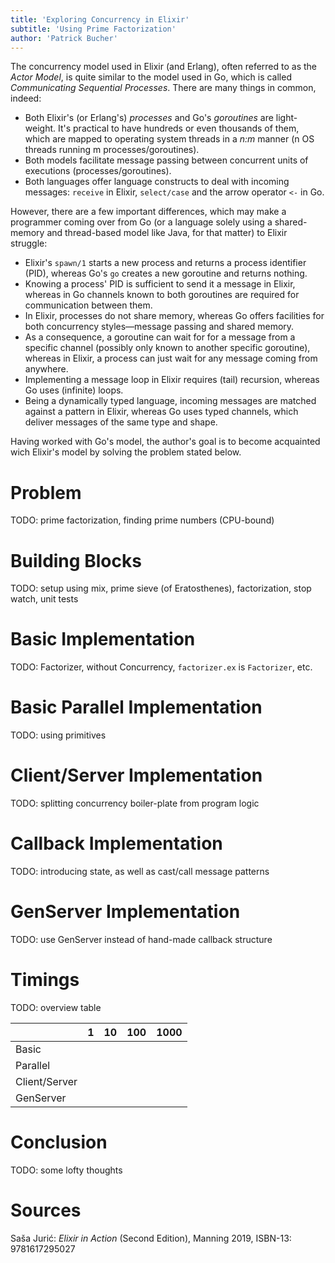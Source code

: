 ```yaml
---
title: 'Exploring Concurrency in Elixir'
subtitle: 'Using Prime Factorization'
author: 'Patrick Bucher'
---
```


The concurrency model used in Elixir (and Erlang), often referred to as the
_Actor Model_, is quite similar to the model used in Go, which is called
_Communicating Sequential Processes_. There are many things in common, indeed:

- Both Elixir's (or Erlang's) _processes_ and Go's _goroutines_ are
  light-weight. It's practical to have hundreds or even thousands of them, which
  are mapped to operating system threads in a _n:m_ manner (n OS threads running
  m processes/goroutines).
- Both models facilitate message passing between concurrent units of executions
  (processes/goroutines).
- Both languages offer language constructs to deal with incoming messages:
  `receive` in Elixir, `select/case` and the arrow operator `<-` in Go.

However, there are a few important differences, which may make a programmer
coming over from Go (or a language solely using a shared-memory and thread-based
model like Java, for that matter) to Elixir struggle:

- Elixir's `spawn/1` starts a new process and returns a process identifier
  (PID), whereas Go's `go` creates a new goroutine and returns nothing.
- Knowing a process' PID is sufficient to send it a message in Elixir, whereas
  in Go channels known to both goroutines are required for communication between
  them.
- In Elixir, processes do not share memory, whereas Go offers facilities for
  both concurrency styles—message passing and shared memory.
- As a consequence, a goroutine can wait for for a message from a specific
  channel (possibly only known to another specific goroutine), whereas in
  Elixir, a process can just wait for any message coming from anywhere.
- Implementing a message loop in Elixir requires (tail) recursion, whereas Go
  uses (infinite) loops.
- Being a dynamically typed language, incoming messages are matched against a
  pattern in Elixir, whereas Go uses typed channels, which deliver messages of
  the same type and shape.

Having worked with Go's model, the author's goal is to become acquainted wich
Elixir's model by solving the problem stated below.

# Problem

TODO: prime factorization, finding prime numbers (CPU-bound)

# Building Blocks

TODO: setup using mix, prime sieve (of Eratosthenes), factorization, stop watch,
unit tests

# Basic Implementation

TODO: Factorizer, without Concurrency, `factorizer.ex` is `Factorizer`, etc.

# Basic Parallel Implementation

TODO: using primitives

# Client/Server Implementation

TODO: splitting concurrency boiler-plate from program logic

# Callback Implementation

TODO: introducing state, as well as cast/call message patterns

# GenServer Implementation

TODO: use GenServer instead of hand-made callback structure

# Timings

TODO: overview table

|               | 1 | 10 | 100 | 1000 |
|---------------|--:|---:|----:|-----:|
| Basic         |   |    |     |      |
| Parallel      |   |    |     |      |
| Client/Server |   |    |     |      |
| GenServer     |   |    |     |      |

# Conclusion

TODO: some lofty thoughts

# Sources

Saša Jurić: _Elixir in Action_ (Second Edition), Manning 2019, ISBN-13: 9781617295027
